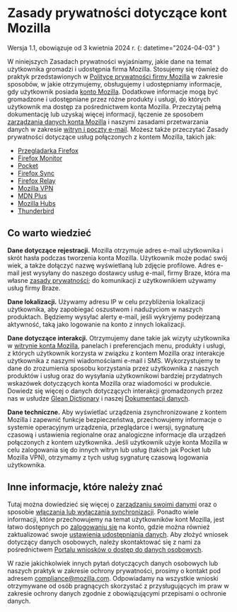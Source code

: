 # Zasady prywatności dotyczące kont Mozilla

Wersja 1.1, obowiązuje od 3 kwietnia 2024 r.
{: datetime="2024-04-03" }

W niniejszych Zasadach prywatności wyjaśniamy, jakie dane na temat użytkownika gromadzi i udostępnia firma Mozilla. Stosujemy się również do praktyk przedstawionych w [Polityce prywatności firmy Mozilla](https://www.mozilla.org/privacy/) w zakresie sposobów, w jakie otrzymujemy, obsługujemy i udostępniamy informacje, gdy użytkownik posiada [konto Mozilla](https://accounts.firefox.com/). Dodatkowe informacje mogą być gromadzone i udostępniane przez różne produkty i usługi, do których użytkownik ma dostęp za pośrednictwem konta Mozilla. Przeczytaj pełną dokumentację lub uzyskaj więcej informacji, łączenie ze sposobem [zarządzania danych konta Mozilla](https://support.mozilla.org/kb/firefox-accounts-managing-account-data) i naszymi zasadami przetwarzania danych w zakresie [witryn i poczty e-mail](https://www.mozilla.org/privacy/websites/). Możesz także przeczytać Zasady prywatności dotyczące usług połączonych z kontem Mozilla, takich jak:

- [Przeglądarka Firefox](https://www.mozilla.org/privacy/firefox/)
- [Firefox Monitor](https://www.mozilla.org/privacy/firefox-monitor)
- [Pocket](https://getpocket.com/privacy/)
- [Firefox Sync](https://www.mozilla.org/privacy/firefox/#sync)
- [Firefox Relay](https://www.mozilla.org/privacy/firefox-relay/)
- [Mozilla VPN](https://www.mozilla.org/privacy/mozilla-vpn/)
- [MDN Plus](https://www.mozilla.org/privacy/mdn-plus/)
- [Mozilla Hubs](https://www.mozilla.org/privacy/hubs/)
- [Thunderbird](https://www.mozilla.org/privacy/thunderbird/)

## Co warto wiedzieć

__Dane dotyczące rejestracji.__ Mozilla otrzymuje adres e-mail użytkownika i skrót hasła podczas tworzenia konta Mozilla. Użytkownik może podać swój wiek, a także dołączyć nazwę wyświetlaną lub zdjęcie profilowe. Adres e-mail jest wysyłany do naszego dostawcy usług e-mail, firmy Braze, która ma własne [zasady prywatności](https://www.braze.com/company/legal/privacy); do komunikacji z użytkownikiem używamy usług firmy Braze.

__Dane lokalizacji.__ Używamy adresu IP w celu przybliżenia lokalizacji użytkownika, aby zapobiegać oszustwom i nadużyciom w naszych produktach. Będziemy wysyłać alerty e-mail, jeśli wykryjemy podejrzaną aktywność, taką jako logowanie na konto z innych lokalizacji. 

__Dane dotyczące interakcji.__ Otrzymujemy dane takie jak wizyty użytkownika w [witrynie konta Mozilla](https://accounts.firefox.com/), panelach i preferencjach menu, produkty i usługi, z których użytkownik korzysta w związku z kontem Mozilla oraz interakcje użytkownika z naszymi wiadomościami e-mail i SMS. Wykorzystujemy te dane do zrozumienia sposobu korzystania przez użytkownika z naszych produktów i usług oraz do wysyłania użytkownikowi bardziej przydatnych wskazówek dotyczących konta Mozilla oraz wiadomości w produkcie. Dowiedz się więcej o danych dotyczących interakcji gromadzonych przez nas w usłudze [Glean Dictionary](https://dictionary.telemetry.mozilla.org/apps/accounts_frontend) i naszej [Dokumentacji danych](https://docs.telemetry.mozilla.org/datasets/fxa).

__Dane techniczne.__ Aby wyświetlać urządzenia zsynchronizowane z kontem Mozilla i zapewnić funkcje bezpieczeństwa, przechowujemy informacje o systemie operacyjnym urządzenia, przeglądarce i wersji, sygnaturę czasową i ustawienia regionalne oraz analogiczne informacje dla urządzeń połączonych z kontem użytkownika. Jeśli użytkownik użyje konta Mozilla w celu zalogowania się do innych witryn lub usług (takich jak Pocket lub Mozilla VPN), otrzymamy z tych usług sygnaturę czasową logowania użytkownika.

## Inne informacje, które należy znać

Tutaj można dowiedzieć się więcej o [zarządzaniu swoimi danymi](https://support.mozilla.org/kb/firefox-accounts-managing-account-data) oraz o sposobie [włączania lub wyłączania synchronizacji](https://support.mozilla.org/kb/how-do-i-set-sync-my-computer). Ponadto wiele informacji, które przechowujemy na temat użytkowników kont Mozilla, jest łatwo dostępnych po [zalogowaniu się](https://accounts.firefox.com/signin) na konto, gdzie można również zaktualizować swoje [ustawienia udostępniania danych](https://accounts.firefox.com/settings/). Aby złożyć wniosek dotyczący danych osobowych, należy skontaktować się z nami za pośrednictwem [Portalu wniosków o dostęp do danych osobowych](https://privacyportal.onetrust.com/webform/1350748f-7139-405c-8188-22740b3b5587/4ba08202-2ede-4934-a89e-f0b0870f95f0).

W razie jakichkolwiek innych pytań dotyczących danych osobowych lub naszych praktyk w zakresie ochrony prywatności, prosimy o kontakt pod adresem compliance@mozilla.com. Odpowiadamy na wszystkie wnioski otrzymywane od osób pragnących skorzystać z przysługujących im praw w zakresie ochrony danych zgodnie z obowiązującymi przepisami o ochronie danych.
